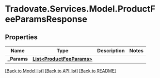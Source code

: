 # Tradovate.Services.Model.ProductFeeParamsResponse
## Properties

Name | Type | Description | Notes
------------ | ------------- | ------------- | -------------
**_Params** | [**List&lt;ProductFeeParams&gt;**](ProductFeeParams.md) |  | 

[[Back to Model list]](../README.md#documentation-for-models) [[Back to API list]](../README.md#documentation-for-api-endpoints) [[Back to README]](../README.md)


